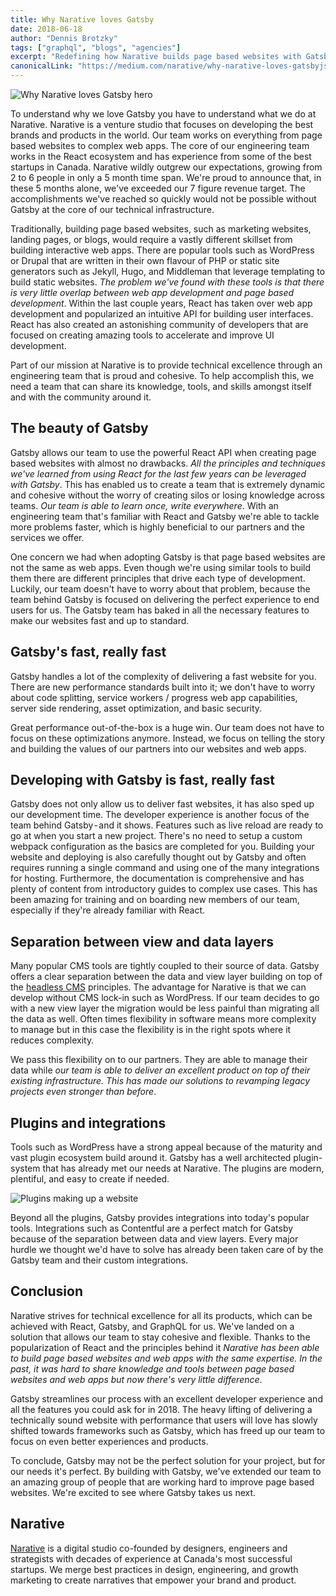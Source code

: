 ```yaml
---
title: Why Narative loves Gatsby
date: 2018-06-18
author: "Dennis Brotzky"
tags: ["graphql", "blogs", "agencies"]
excerpt: "Redefining how Narative builds page based websites with Gatsby"
canonicalLink: "https://medium.com/narative/why-narative-loves-gatsbyjs-825b6b3bc9a4"
---
```


![Why Narative loves Gatsby hero](narative-gatsby-hero.jpg)

To understand why we love Gatsby you have to understand what we do at Narative. Narative is a venture studio that focuses on developing the best brands and products in the world. Our team works on everything from page based websites to complex web apps. The core of our engineering team works in the React ecosystem and has experience from some of the best startups in Canada. Narative wildly outgrew our expectations, growing from 2 to 6 people in only a 5 month time span. We're proud to announce that, in these 5 months alone, we've exceeded our 7 figure revenue target. The accomplishments we've reached so quickly would not be possible without Gatsby at the core of our technical infrastructure.

Traditionally, building page based websites, such as marketing websites, landing pages, or blogs, would require a vastly different skillset from building interactive web apps. There are popular tools such as WordPress or Drupal that are written in their own flavour of PHP or static site generators such as Jekyll, Hugo, and Middleman that leverage templating to build static websites. _The problem we've found with these tools is that there is very little overlap between web app development and page based development_. Within the last couple years, React has taken over web app development and popularized an intuitive API for building user interfaces. React has also created an astonishing community of developers that are focused on creating amazing tools to accelerate and improve UI development.

Part of our mission at Narative is to provide technical excellence through an engineering team that is proud and cohesive. To help accomplish this, we need a team that can share its knowledge, tools, and skills amongst itself and with the community around it.

## The beauty of Gatsby

Gatsby allows our team to use the powerful React API when creating page based websites with almost no drawbacks. _All the principles and techniques we've learned from using React for the last few years can be leveraged with Gatsby_. This has enabled us to create a team that is extremely dynamic and cohesive without the worry of creating silos or losing knowledge across teams. _Our team is able to learn once, write everywhere_. With an engineering team that's familiar with React and Gatsby we're able to tackle more problems faster, which is highly beneficial to our partners and the services we offer.

One concern we had when adopting Gatsby is that page based websites are not the same as web apps. Even though we're using similar tools to build them there are different principles that drive each type of development. Luckily, our team doesn't have to worry about that problem, because the team behind Gatsby is focused on delivering the perfect experience to end users for us. The Gatsby team has baked in all the necessary features to make our websites fast and up to standard.

## Gatsby's fast, really fast

Gatsby handles a lot of the complexity of delivering a fast website for you. There are new performance standards built into it; we don't have to worry about code splitting, service workers / progress web app capabilities, server side rendering, asset optimization, and basic security.

Great performance out-of-the-box is a huge win. Our team does not have to focus on these optimizations anymore. Instead, we focus on telling the story and building the values of our partners into our websites and web apps.

## Developing with Gatsby is fast, really fast

Gatsby does not only allow us to deliver fast websites, it has also sped up our development time. The developer experience is another focus of the team behind Gatsby - and it shows. Features such as live reload are ready to go at when you start a new project. There's no need to setup a custom webpack configuration as the basics are completed for you. Building your website and deploying is also carefully thought out by Gatsby and often requires running a single command and using one of the many integrations for hosting. Furthermore, the documentation is comprehensive and has plenty of content from introductory guides to complex use cases. This has been amazing for training and on boarding new members of our team, especially if they're already familiar with React.

## Separation between view and data layers

Many popular CMS tools are tightly coupled to their source of data. Gatsby offers a clear separation between the data and view layer building on top of the [headless CMS](/docs/headless-cms/) principles. The advantage for Narative is that we can develop without CMS lock-in such as WordPress. If our team decides to go with a new view layer the migration would be less painful than migrating all the data as well. Often times flexibility in software means more complexity to manage but in this case the flexibility is in the right spots where it reduces complexity.

We pass this flexibility on to our partners. They are able to manage their data while _our team is able to deliver an excellent product on top of their existing infrastructure. This has made our solutions to revamping legacy projects even stronger than before_.

## Plugins and integrations

Tools such as WordPress have a strong appeal because of the maturity and vast plugin ecosystem build around it. Gatsby has a well architected plugin-system that has already met our needs at Narative. The plugins are modern, plentiful, and easy to create if needed.

![Plugins making up a website](narative-gatsby-plugins.jpg)

Beyond all the plugins, Gatsby provides integrations into today's popular tools. Integrations such as Contentful are a perfect match for Gatsby because of the separation between data and view layers. Every major hurdle we thought we'd have to solve has already been taken care of by the Gatsby team and their custom integrations.

## Conclusion

Narative strives for technical excellence for all its products, which can be achieved with React, Gatsby, and GraphQL for us. We've landed on a solution that allows our team to stay cohesive and flexible. Thanks to the popularization of React and the principles behind it _Narative has been able to build page based websites and web apps with the same expertise. In the past, it was hard to share knowledge and tools between page based websites and web apps but now there's very little difference_.

Gatsby streamlines our process with an excellent developer experience and all the features you could ask for in 2018. The heavy lifting of delivering a technically sound website with performance that users will love has slowly shifted towards frameworks such as Gatsby, which has freed up our team to focus on even better experiences and products.

To conclude, Gatsby may not be the perfect solution for your project, but for our needs it's perfect. By building with Gatsby, we've extended our team to an amazing group of people that are working hard to improve page based websites. We're excited to see where Gatsby takes us next.

## Narative

[Narative](https://narative.co) is a digital studio co-founded by designers, engineers and strategists with decades of experience at Canada's most successful startups. We merge best practices in design, engineering, and growth marketing to create narratives that empower your brand and product.

